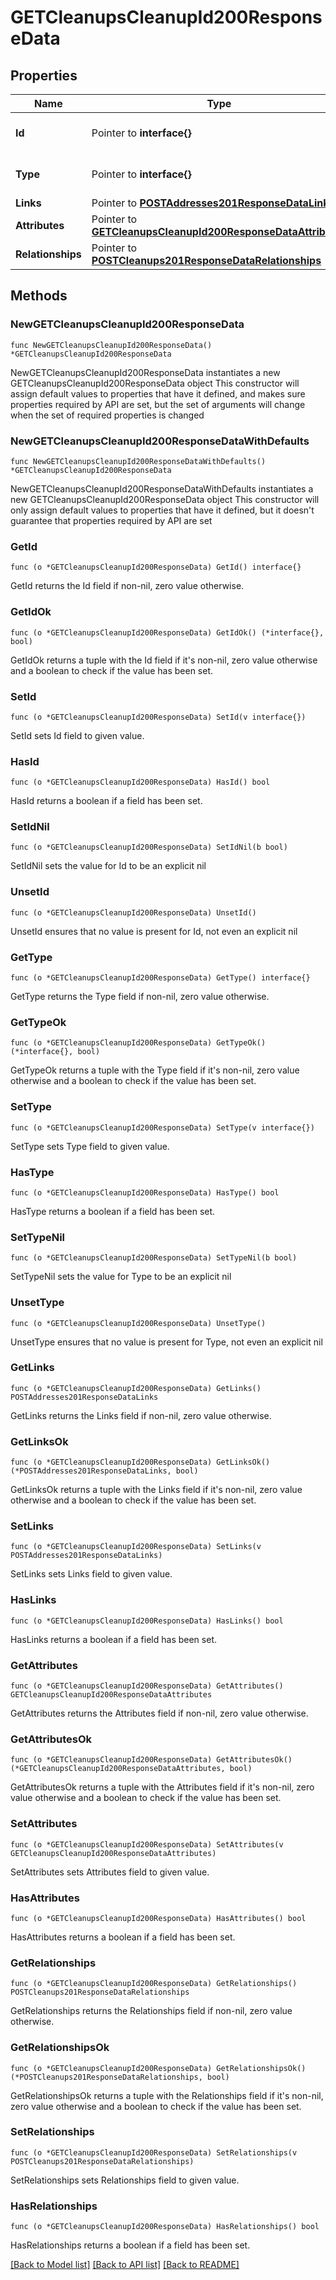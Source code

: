 # GETCleanupsCleanupId200ResponseData

## Properties

Name | Type | Description | Notes
------------ | ------------- | ------------- | -------------
**Id** | Pointer to **interface{}** | The resource&#39;s id | [optional] 
**Type** | Pointer to **interface{}** | The resource&#39;s type | [optional] 
**Links** | Pointer to [**POSTAddresses201ResponseDataLinks**](POSTAddresses201ResponseDataLinks.md) |  | [optional] 
**Attributes** | Pointer to [**GETCleanupsCleanupId200ResponseDataAttributes**](GETCleanupsCleanupId200ResponseDataAttributes.md) |  | [optional] 
**Relationships** | Pointer to [**POSTCleanups201ResponseDataRelationships**](POSTCleanups201ResponseDataRelationships.md) |  | [optional] 

## Methods

### NewGETCleanupsCleanupId200ResponseData

`func NewGETCleanupsCleanupId200ResponseData() *GETCleanupsCleanupId200ResponseData`

NewGETCleanupsCleanupId200ResponseData instantiates a new GETCleanupsCleanupId200ResponseData object
This constructor will assign default values to properties that have it defined,
and makes sure properties required by API are set, but the set of arguments
will change when the set of required properties is changed

### NewGETCleanupsCleanupId200ResponseDataWithDefaults

`func NewGETCleanupsCleanupId200ResponseDataWithDefaults() *GETCleanupsCleanupId200ResponseData`

NewGETCleanupsCleanupId200ResponseDataWithDefaults instantiates a new GETCleanupsCleanupId200ResponseData object
This constructor will only assign default values to properties that have it defined,
but it doesn't guarantee that properties required by API are set

### GetId

`func (o *GETCleanupsCleanupId200ResponseData) GetId() interface{}`

GetId returns the Id field if non-nil, zero value otherwise.

### GetIdOk

`func (o *GETCleanupsCleanupId200ResponseData) GetIdOk() (*interface{}, bool)`

GetIdOk returns a tuple with the Id field if it's non-nil, zero value otherwise
and a boolean to check if the value has been set.

### SetId

`func (o *GETCleanupsCleanupId200ResponseData) SetId(v interface{})`

SetId sets Id field to given value.

### HasId

`func (o *GETCleanupsCleanupId200ResponseData) HasId() bool`

HasId returns a boolean if a field has been set.

### SetIdNil

`func (o *GETCleanupsCleanupId200ResponseData) SetIdNil(b bool)`

 SetIdNil sets the value for Id to be an explicit nil

### UnsetId
`func (o *GETCleanupsCleanupId200ResponseData) UnsetId()`

UnsetId ensures that no value is present for Id, not even an explicit nil
### GetType

`func (o *GETCleanupsCleanupId200ResponseData) GetType() interface{}`

GetType returns the Type field if non-nil, zero value otherwise.

### GetTypeOk

`func (o *GETCleanupsCleanupId200ResponseData) GetTypeOk() (*interface{}, bool)`

GetTypeOk returns a tuple with the Type field if it's non-nil, zero value otherwise
and a boolean to check if the value has been set.

### SetType

`func (o *GETCleanupsCleanupId200ResponseData) SetType(v interface{})`

SetType sets Type field to given value.

### HasType

`func (o *GETCleanupsCleanupId200ResponseData) HasType() bool`

HasType returns a boolean if a field has been set.

### SetTypeNil

`func (o *GETCleanupsCleanupId200ResponseData) SetTypeNil(b bool)`

 SetTypeNil sets the value for Type to be an explicit nil

### UnsetType
`func (o *GETCleanupsCleanupId200ResponseData) UnsetType()`

UnsetType ensures that no value is present for Type, not even an explicit nil
### GetLinks

`func (o *GETCleanupsCleanupId200ResponseData) GetLinks() POSTAddresses201ResponseDataLinks`

GetLinks returns the Links field if non-nil, zero value otherwise.

### GetLinksOk

`func (o *GETCleanupsCleanupId200ResponseData) GetLinksOk() (*POSTAddresses201ResponseDataLinks, bool)`

GetLinksOk returns a tuple with the Links field if it's non-nil, zero value otherwise
and a boolean to check if the value has been set.

### SetLinks

`func (o *GETCleanupsCleanupId200ResponseData) SetLinks(v POSTAddresses201ResponseDataLinks)`

SetLinks sets Links field to given value.

### HasLinks

`func (o *GETCleanupsCleanupId200ResponseData) HasLinks() bool`

HasLinks returns a boolean if a field has been set.

### GetAttributes

`func (o *GETCleanupsCleanupId200ResponseData) GetAttributes() GETCleanupsCleanupId200ResponseDataAttributes`

GetAttributes returns the Attributes field if non-nil, zero value otherwise.

### GetAttributesOk

`func (o *GETCleanupsCleanupId200ResponseData) GetAttributesOk() (*GETCleanupsCleanupId200ResponseDataAttributes, bool)`

GetAttributesOk returns a tuple with the Attributes field if it's non-nil, zero value otherwise
and a boolean to check if the value has been set.

### SetAttributes

`func (o *GETCleanupsCleanupId200ResponseData) SetAttributes(v GETCleanupsCleanupId200ResponseDataAttributes)`

SetAttributes sets Attributes field to given value.

### HasAttributes

`func (o *GETCleanupsCleanupId200ResponseData) HasAttributes() bool`

HasAttributes returns a boolean if a field has been set.

### GetRelationships

`func (o *GETCleanupsCleanupId200ResponseData) GetRelationships() POSTCleanups201ResponseDataRelationships`

GetRelationships returns the Relationships field if non-nil, zero value otherwise.

### GetRelationshipsOk

`func (o *GETCleanupsCleanupId200ResponseData) GetRelationshipsOk() (*POSTCleanups201ResponseDataRelationships, bool)`

GetRelationshipsOk returns a tuple with the Relationships field if it's non-nil, zero value otherwise
and a boolean to check if the value has been set.

### SetRelationships

`func (o *GETCleanupsCleanupId200ResponseData) SetRelationships(v POSTCleanups201ResponseDataRelationships)`

SetRelationships sets Relationships field to given value.

### HasRelationships

`func (o *GETCleanupsCleanupId200ResponseData) HasRelationships() bool`

HasRelationships returns a boolean if a field has been set.


[[Back to Model list]](../README.md#documentation-for-models) [[Back to API list]](../README.md#documentation-for-api-endpoints) [[Back to README]](../README.md)



